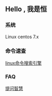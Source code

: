 ## Hello , 我是恒

### 系统

Linux centos 7.x

### 命令速查

[linux命令搜索引擎](http://linux.liheng.work/)

### FAQ

[提问智慧](https://phorum.vbird.org/viewtopic.php?t=96)

